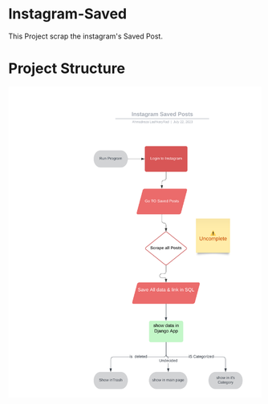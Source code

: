 # Instagram-Saved
This Project scrap the instagram's Saved  Post.

# Project Structure
![Diagram](assets/Diagram.png)